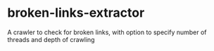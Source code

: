 broken-links-extractor
======================

A crawler to check for broken links, with option to specify number of threads and depth of crawling
